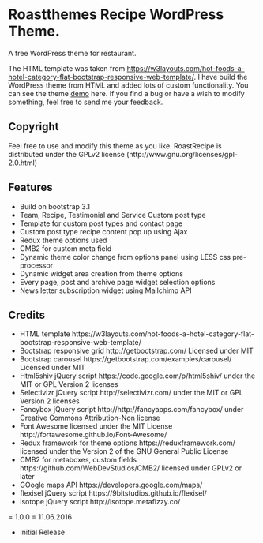 # Roastthemes Recipe WordPress Theme.
A free WordPress theme for restaurant.

The HTML template was taken from https://w3layouts.com/hot-foods-a-hotel-category-flat-bootstrap-responsive-web-template/. I have build the WordPress theme from HTML and added lots of custom functionality. You can see the theme <a href="http://roastthemes.recipe.shiblenoman.com/" target="_blank">demo</a> here. If you find a bug or have a wish to modify something, feel free to send me your feedback.

<h2>Copyright</h2>
Feel free to use and modify this theme as you like.
RoastRecipe is distributed under the GPLv2 license (http://www.gnu.org/licenses/gpl-2.0.html)

<h2>Features</h2>
<ul>
<li>Build on bootstrap 3.1</li>
<li>Team, Recipe, Testimonial and Service Custom post type</li>
<li>Template for custom post types and contact page</li>
<li>Custom post type recipe content pop up using Ajax</li>
<li>Redux theme options used</li>
<li>CMB2 for custom meta field</li>
<li>Dynamic theme color change from options panel using LESS css pre-processor</li>
<li>Dynamic widget area creation from theme options</li>
<li>Every page, post and archive page widget selection options</li>
<li>News letter subscription widget using Mailchimp API</li>
</ul>

<h2>Credits</h2>
<ul>
<li>HTML template https://w3layouts.com/hot-foods-a-hotel-category-flat-bootstrap-responsive-web-template/</li>
<li>Bootstrap responsive grid http://getbootstrap.com/ Licensed under MIT</li>
<li>Bootstrap carousel https://getbootstrap.com/examples/carousel/ Licensed under MIT</li>
<li>Html5shiv jQuery script https://code.google.com/p/html5shiv/ under the MIT or GPL Version 2 licenses</li>
<li>Selectivizr jQuery script http://selectivizr.com/ under the MIT or GPL Version 2 licenses</li>
<li>Fancybox jQuery script http://http://fancyapps.com/fancybox/ under Creative Commons Attribution-Non license</li>
<li>Font Awesome licensed under the MIT License http://fortawesome.github.io/Font-Awesome/</li>
<li>Redux framework for theme options https://reduxframework.com/  licensed under the Version 2 of the GNU General Public License </li>
<li>CMB2 for  metaboxes, custom fields https://github.com/WebDevStudios/CMB2/ licensed under GPLv2 or later</li>
<li>GOogle maps API https://developers.google.com/maps/</li>
<li>flexisel jQuery script https://9bitstudios.github.io/flexisel/</li>
<li>isotope jQuery script http://isotope.metafizzy.co/</li>
</ul>

= 1.0.0 =
11.06.2016

* Initial Release
